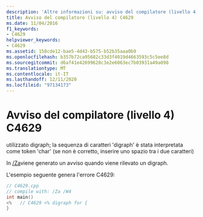 ```yaml
---
description: 'Altre informazioni su: avviso del compilatore (livello 4) C4629'
title: Avviso del compilatore (livello 4) C4629
ms.date: 11/04/2016
f1_keywords:
- C4629
helpviewer_keywords:
- C4629
ms.assetid: 158cde12-bae5-4d43-b575-b52b35aaa0b9
ms.openlocfilehash: b357b72ca95682c33d3f4019d4663593c5c5ee8d
ms.sourcegitcommit: d6af41e42699628c3e2e6063ec7b03931a49a098
ms.translationtype: MT
ms.contentlocale: it-IT
ms.lasthandoff: 12/11/2020
ms.locfileid: "97134173"
---
```

# <a name="compiler-warning-level-4-c4629"></a>Avviso del compilatore (livello 4) C4629

utilizzato digraph; la sequenza di caratteri 'digraph' è stata interpretata come token 'char' (se non è corretto, inserire uno spazio tra i due caratteri)

In [/Za](../../build/reference/za-ze-disable-language-extensions.md)viene generato un avviso quando viene rilevato un digraph.

L'esempio seguente genera l'errore C4629:

```cpp
// C4629.cpp
// compile with: /Za /W4
int main()
<%   // C4629 <% digraph for {
}
```
